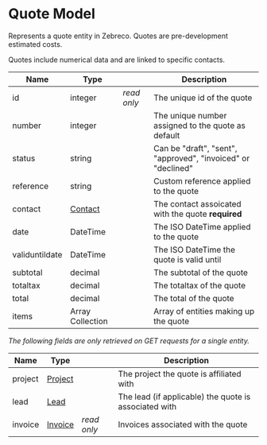 # Quote Model

Represents a quote entity in Zebreco. Quotes are pre-development estimated costs.

Quotes include numerical data and are linked to specific contacts.


| Name          | Type                      |               | Description                                                   |
|---------------|---------------------------|---------------|---------------------------------------------------------------|
| id            | integer                   | _read only_   | The unique id of the quote                                    |
| number        | integer                   |               | The unique number assigned to the quote as default            |
| status        | string                    |               | Can be "draft", "sent", "approved", "invoiced" or "declined"  |
| reference     | string                    |               | Custom reference applied to the quote                         |
| contact       | [Contact](api-contact.md) |               | The contact assoicated with the quote **required**            |
| date          | DateTime                  |               | The ISO DateTime applied to the quote                         |
| validuntildate| DateTime                  |               | The ISO DateTime the quote is valid until                     |
| subtotal      | decimal                   |               | The subtotal of the quote                                     |
| totaltax      | decimal                   |               | The totaltax of the quote                                     |
| total         | decimal                   |               | The total of the quote                                        |
| items         | Array Collection          |               | Array of entities making up the quote                         |


*The following fields are only retrieved on GET requests for a single entity.*

| Name      | Type                      |               | Description                                           | 
|-----------|---------------------------|---------------|-------------------------------------------------------|
| project   | [Project](api-project.md) |               | The project the quote is affiliated with              |
| lead      | [Lead](api-lead.md)       |               | The lead (if applicable) the quote is associated with |
| invoice   | [Invoice](api-invoice.md) | _read only_   | Invoices associated with the quote                    |